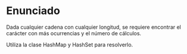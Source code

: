 # Enunciado

Dada cualquier cadena con cualquier longitud, se requiere encontrar el carácter con más ocurrencias y el número de cálculos.

Utiliza la clase HashMap y HashSet para resolverlo.

